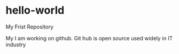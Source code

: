 # hello-world
My Frist Repository

My I am working on github.
Git hub is open source used widely in IT industry
